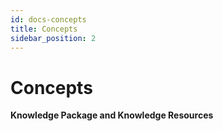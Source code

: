 ```yaml
---
id: docs-concepts
title: Concepts
sidebar_position: 2
---
```


# Concepts

**Knowledge Package and Knowledge Resources**

